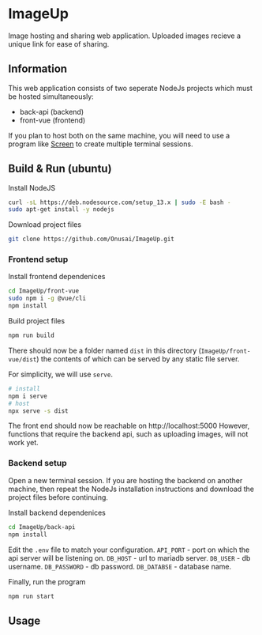 
# ImageUp
Image hosting and sharing web application. Uploaded images recieve a unique link for ease of sharing.
## Information
This web application consists of two seperate NodeJs projects which must be hosted simultaneously:
- back-api (backend)
- front-vue (frontend)

If you plan to host both on the same machine, you will need to use a program like [Screen](https://www.gnu.org/software/screen/) to create multiple terminal sessions.

## Build & Run (ubuntu)
Install NodeJS
```bash
curl -sL https://deb.nodesource.com/setup_13.x | sudo -E bash -
sudo apt-get install -y nodejs
```

Download project files
```bash
git clone https://github.com/Onusai/ImageUp.git
```

### Frontend setup
Install frontend dependenices
```bash
cd ImageUp/front-vue
sudo npm i -g @vue/cli
npm install
```
Build project files
```bash
npm run build
```
There should now be a folder named  `dist` in this directory (`ImageUp/front-vue/dist`) the contents of which can be served by any static file server.

For simplicity, we will use `serve`.
```bash
# install
npm i serve
# host
npx serve -s dist
```
The front end should now be reachable on http://localhost:5000
However, functions that require the backend api, such as uploading images, will not work yet.

### Backend setup
Open a new terminal session. If you are hosting the backend on another machine, then repeat the NodeJs installation instructions and download the project files before continuing.

Install backend dependenices
```bash
cd ImageUp/back-api
npm install
```
Edit the `.env` file to match your configuration.
`API_PORT` - port on which the api server will be listening on.
`DB_HOST` - url to mariadb server.
`DB_USER` - db username.
`DB_PASSWORD` - db password.
`DB_DATABSE` - database name.


Finally, run the program
```bash
npm run start
```

## Usage
```


```
